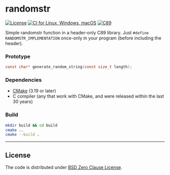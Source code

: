 randomstr
==========
[![License](https://img.shields.io/badge/license-0BSD-blue.svg)](https://opensource.org/licenses/0BSD)
[![CI for Linux, Windows, macOS](https://github.com/offscale/c89randomstr/actions/workflows/linux-Windows-macOS.yml/badge.svg)](https://github.com/offscale/c89randomstr/actions/workflows/github-actions.yml)
[![C89](https://img.shields.io/badge/C-89-blue)](https://en.wikipedia.org/wiki/C89_(C_version))

Simple randomstr function in a header-only C89 library. Just `#define RANDOMSTR_IMPLEMENTATION` once-only in your program (before including the header).

### Prototype

```c
const char* generate_random_string(const size_t length);
```

### Dependencies

- [CMake](https://cmake.org) (3.19 or later)
- C compiler (any that work with CMake, and were released within the last 30 years)

### Build

```bash
mkdir build && cd build
cmake ..
cmake --build .
```

---

## License

The code is distributed under [BSD Zero Clause License](COPYING).
